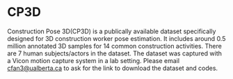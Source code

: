 # CP3D
Construction Pose 3D(CP3D) is a publically available dataset specifically designed for 3D construction worker pose estimation. It includes around 0.5 million annotated 3D samples for 14 common construction activities. There are 7 human subjects/actors in the dataset. The dataset was captured with a Vicon motion capture system in a lab setting.
Please email cfan3@ualberta.ca to ask for the link to download the dataset and codes.
